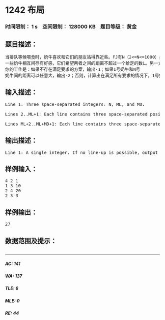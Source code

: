 # 1242 布局   
### 时间限制： 1 s&nbsp;&nbsp;&nbsp;&nbsp;空间限制： 128000 KB&nbsp;&nbsp;&nbsp;&nbsp;题目等级： 黄金  
## 题目描述：  

<pre>
当排队等候喂食时，奶牛喜欢和它们的朋友站得靠近些。FJ有N（2<=N<=1000）头奶牛，编号从1到N，沿一条直线站着等候喂食。奶牛排在队伍中的顺序和它们的编号是相同的。因为奶牛相当苗条，所以可能有两头或者更多奶牛站在同一位置上。即使说，如果我们想象奶牛是站在一条数轴上的话，允许有两头或更多奶牛拥有相同的横坐标。
一些奶牛相互间存有好感，它们希望两者之间的距离不超过一个给定的数L。另一方面，一些奶牛相互间非常反感，它们希望两者间的距离不小于一个给定的数D。给出ML条关于两头奶牛间有好感的描述，再给出MD条关于两头奶牛间存有反感的描述。（1<=ML,MD<=10000，1<=L,D<=1000000）
你的工作是：如果不存在满足要求的方案，输出-1；如果1号奶牛和N号
奶牛间的距离可以任意大，输出-2；否则，计算出在满足所有要求的情况下，1号奶牛和N号奶牛间可能的最大距离。
</pre>
  
  
## 输入描述：  

<pre>
Line 1: Three space-separated integers: N, ML, and MD.   
  
Lines 2..ML+1: Each line contains three space-separated positive integers: A, B, and D, with 1 <= A < B <= N. Cows A and B must be at most D (1 <= D <= 1,000,000) apart.   
  
Lines ML+2..ML+MD+1: Each line contains three space-separated positive integers: A, B, and D, with 1 <= A < B <= N. Cows A and B must be at least D (1 <= D <= 1,000,000) apart.
</pre>
  
  
## 输出描述：  

<pre>
Line 1: A single integer. If no line-up is possible, output -1. If cows 1 and N can be arbitrarily far apart, output -2. Otherwise output the greatest possible distance between cows 1 and N.
</pre>
  
  
## 样例输入：  

<pre>
4 2 1  
1 3 10  
2 4 20  
2 3 3
</pre>
  
  
## 样例输出：  

<pre>
27
</pre>
  
  
## 数据范围及提示：  

<pre>
</pre>
  
  
***  

##### AC: 141  
##### WA: 137  
##### TLE: 6  
##### MLE: 0  
##### RE: 44  
